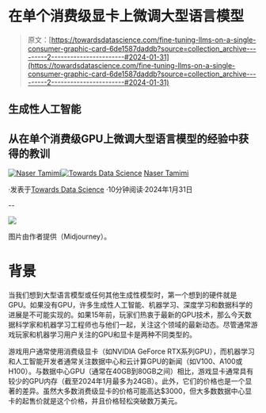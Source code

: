 # 在单个消费级显卡上微调大型语言模型

> 原文：[https://towardsdatascience.com/fine-tuning-llms-on-a-single-consumer-graphic-card-6de1587daddb?source=collection_archive---------2-----------------------#2024-01-31](https://towardsdatascience.com/fine-tuning-llms-on-a-single-consumer-graphic-card-6de1587daddb?source=collection_archive---------2-----------------------#2024-01-31)

## 生成性人工智能

## 从在单个消费级GPU上微调大型语言模型的经验中获得的教训

[](https://tamimi-naser.medium.com/?source=post_page---byline--6de1587daddb--------------------------------)[![Naser Tamimi](../Images/8d43c66ea3c0ef9b49c7d33dbc008c28.png)](https://tamimi-naser.medium.com/?source=post_page---byline--6de1587daddb--------------------------------)[](https://towardsdatascience.com/?source=post_page---byline--6de1587daddb--------------------------------)[![Towards Data Science](../Images/a6ff2676ffcc0c7aad8aaf1d79379785.png)](https://towardsdatascience.com/?source=post_page---byline--6de1587daddb--------------------------------) [Naser Tamimi](https://tamimi-naser.medium.com/?source=post_page---byline--6de1587daddb--------------------------------)

·发表于[Towards Data Science](https://towardsdatascience.com/?source=post_page---byline--6de1587daddb--------------------------------) ·10分钟阅读·2024年1月31日

--

![](../Images/6ec03b837f13b9f080ccff02926db486.png)

图片由作者提供（Midjourney）。

# 背景

当我们想到大型语言模型或任何其他生成性模型时，第一个想到的硬件就是GPU。如果没有GPU，许多生成性人工智能、机器学习、深度学习和数据科学的进展是不可能实现的。如果15年前，玩家们热衷于最新的GPU技术，那么今天数据科学家和机器学习工程师也与他们一起，关注这个领域的最新动态。尽管通常游戏玩家和机器学习用户关注的GPU和显卡是两种不同类型的。

游戏用户通常使用消费级显卡（如NVIDIA GeForce RTX系列GPU），而机器学习和人工智能开发者通常关注数据中心和云计算GPU的新闻（如V100、A100或H100）。与数据中心GPU（通常在40GB到80GB之间）相比，游戏显卡通常具有较少的GPU内存（截至2024年1月最多为24GB）。此外，它们的价格也是一个显著的差异。虽然大多数消费级显卡的价格可能高达$3000，但大多数数据中心显卡的起售价就是这个价格，并且价格轻松突破数万美元。
